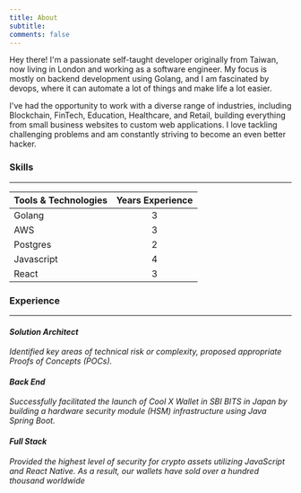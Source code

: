 ```yaml
---
title: About
subtitle:
comments: false
---
```


Hey there! I'm a passionate self-taught developer originally from Taiwan, now living in London and working as a software engineer. My focus is mostly on backend development using Golang, and I am fascinated by devops, where it can automate a lot of things and make life a lot easier.

I've had the opportunity to work with a diverse range of industries, including Blockchain, FinTech, Education, Healthcare, and Retail, building everything from small business websites to custom web applications. I love tackling challenging problems and am constantly striving to become an even better hacker.

### Skills

---

| Tools & Technologies | Years Experience |
|----------------------|:----------------:|
| Golang               |        3         |
| AWS                  |        3         |
| Postgres             |        2         |
| Javascript           |        4         |
| React                |        3         |

### Experience

---

#### _Solution Architect_

_Identified key areas of technical risk or complexity, proposed appropriate Proofs of Concepts (POCs)._

#### _Back End_

_Successfully facilitated the launch of Cool X Wallet in SBI BITS in Japan by building a hardware security module (HSM) infrastructure using Java Spring Boot._

#### _Full Stack_

_Provided the highest level of security for crypto assets utilizing JavaScript and React Native. As a result, our wallets have sold over a hundred thousand worldwide_
